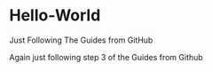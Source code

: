 # Hello-World
Just Following The Guides from GitHub

Again just following step 3 of the Guides from Github
